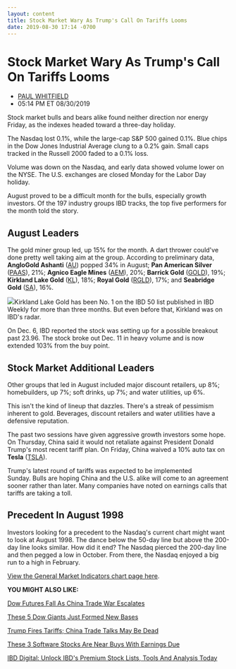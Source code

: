 ```yaml
---
layout: content
title: Stock Market Wary As Trump's Call On Tariffs Looms
date: 2019-08-30 17:14 -0700
---
```



Stock Market Wary As Trump's Call On Tariffs Looms
===================================================




* [PAUL WHITFIELD](https://www.investors.com/author/whitfieldp/ "Posts by PAUL WHITFIELD")
* 05:14 PM ET 08/30/2019




Stock market bulls and bears alike found neither direction nor energy Friday, as the indexes headed toward a three-day holiday.




The Nasdaq lost 0.1%, while the large-cap S&P 500 gained 0.1%. Blue chips in the Dow Jones Industrial Average clung to a 0.2% gain. Small caps tracked in the Russell 2000 faded to a 0.1% loss.


Volume was down on the Nasdaq, and early data showed volume lower on the NYSE. The U.S. exchanges are closed Monday for the Labor Day holiday.


August proved to be a difficult month for the bulls, especially growth investors. Of the 197 industry groups IBD tracks, the top five performers for the month told the story.


August Leaders
--------------


The gold miner group led, up 15% for the month. A dart thrower could've done pretty well taking aim at the group. According to preliminary data, **AngloGold Ashanti** ([AU](https://research.investors.com/quote.aspx?symbol=AU)) popped 34% in August; **Pan American Silver** ([PAAS](https://research.investors.com/quote.aspx?symbol=PAAS)), 21%; **Agnico Eagle Mines** ([AEM](https://research.investors.com/quote.aspx?symbol=AEM)), 20%; **Barrick Gold** ([GOLD](https://research.investors.com/quote.aspx?symbol=GOLD)), 19%; **Kirkland Lake Gold** ([KL](https://research.investors.com/quote.aspx?symbol=KL)), 18%; **Royal Gold** ([RGLD](https://research.investors.com/quote.aspx?symbol=RGLD)), 17%; and **Seabridge Gold** ([SA](https://research.investors.com/quote.aspx?symbol=SA)), 16%.


![](https://www.investors.com/wp-content/uploads/2019/08/MP083019-237x300.jpg)Kirkland Lake Gold has been No. 1 on the IBD 50 list published in IBD Weekly for more than three months. But even before that, Kirkland was on IBD's radar.


On Dec. 6, IBD reported the stock was setting up for a possible breakout past 23.96. The stock broke out Dec. 11 in heavy volume and is now extended 103% from the buy point.


Stock Market Additional Leaders
-------------------------------


Other groups that led in August included major discount retailers, up 8%; homebuilders, up 7%; soft drinks, up 7%; and water utilities, up 6%.


This isn't the kind of lineup that dazzles. There's a streak of pessimism inherent to gold. Beverages, discount retailers and water utilities have a defensive reputation.


The past two sessions have given aggressive growth investors some hope. On Thursday, China said it would not retaliate against President Donald Trump's most recent tariff plan. On Friday, China waived a 10% auto tax on **Tesla** ([TSLA](https://research.investors.com/quote.aspx?symbol=TSLA)).


Trump's latest round of tariffs was expected to be implemented Sunday. Bulls are hoping China and the U.S. alike will come to an agreement sooner rather than later. Many companies have noted on earnings calls that tariffs are taking a toll.


Precedent In August 1998
------------------------


Investors looking for a precedent to the Nasdaq's current chart might want to look at August 1998. The dance below the 50-day line but above the 200-day line looks similar. How did it end? The Nasdaq pierced the 200-day line and then pegged a low in October. From there, the Nasdaq enjoyed a big run to a high in February.


[View the General Market Indicators chart page here](https://www.investors.com/wp-content/uploads/2019/08/GMI_090219.pdf).


**YOU MIGHT ALSO LIKE:**


[Dow Futures Fall As China Trade War Escalates](https://www.investors.com/market-trend/stock-market-today/dow-jones-futures-trump-tariffs-escalate-china-trade-war-can-stock-market-rally/)


[These 5 Dow Giants Just Formed New Bases](https://www.investors.com/research/dow-jones-stocks-apple-microsoft-disney-visa-goldman-sachs-buy-points/)


[Trump Fires Tariffs; China Trade Talks May Be Dead](https://www.investors.com/news/economy/china-trade-war-will-trump-blink-dow-jones/)


[These 3 Software Stocks Are Near Buys With Earnings Due](https://www.investors.com/research/software-ipo-stocks-crowdstrike-zoom-video-coupa-mongodb-slack-earnings/)


[IBD Digital: Unlock IBD's Premium Stock Lists, Tools And Analysis Today](https://www.investors.com/product/ibd-digital/?artProdLink=IBD_Digital)


 




